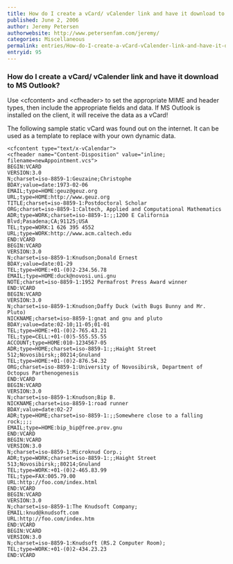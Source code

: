 ```yaml
---
title: How do I create a vCard/ vCalender link and have it download to MS Outlook?
published: June 2, 2006
author: Jeremy Petersen
authorwebsite: http://www.petersenfam.com/jeremy/
categories: Miscellaneous
permalink: entries/How-do-I-create-a-vCard-vCalender-link-and-have-it-download-to-MS-Outlook.html
entryid: 95
---
```


<h3>How do I create a vCard/ vCalender link and have it download to MS Outlook?</h3>

<p>
Use &lt;cfcontent&gt; and &lt;cfheader&gt; to set the appropriate MIME and header types, then include the appropriate fields and data.  If MS Outlook is installed on the client, it will receive the data as a vCard!
</p>

<p>
The following sample static vCard was found out on the internet.  It can be used as a template to replace with your own dynamic data.
</p>

<pre><code class="language-markup">&lt;cfcontent type=&quot;text/x-vCalendar&quot;&gt; 
&lt;cfheader name=&quot;Content-Disposition&quot; value=&quot;inline; filename=newAppointment.vcs&quot;&gt; 
BEGIN:VCARD
VERSION:3.0
N;charset=iso-8859-1:Geuzaine;Christophe
BDAY;value=date:1973-02-06
EMAIL;type=HOME:geuz@geuz.org
URL;type=HOME:http://www.geuz.org
TITLE;charset=iso-8859-1:Postdoctoral Scholar
ORG;charset=iso-8859-1:Caltech, Applied and Computational Mathematics
ADR;type=WORK;charset=iso-8859-1:;;1200 E California Blvd;Pasadena;CA;91125;USA
TEL;type=WORK:1 626 395 4552
URL;type=WORK:http://www.acm.caltech.edu
END:VCARD
BEGIN:VCARD
VERSION:3.0
N;charset=iso-8859-1:Knudson;Donald Ernest
BDAY;value=date:01-29
TEL;type=HOME:+01-(0)2-234.56.78
EMAIL;type=HOME:duck@novosi.uni.gnu
NOTE;charset=iso-8859-1:1952 Permafrost Press Award winner
END:VCARD
BEGIN:VCARD
VERSION:3.0
N;charset=iso-8859-1:Knudson;Daffy Duck (with Bugs Bunny and Mr. Pluto)
NICKNAME;charset=iso-8859-1:gnat and gnu and pluto
BDAY;value=date:02-10;11-05;01-01
TEL;type=HOME:+01-(0)2-765.43.21
TEL;type=CELL:+01-(0)5-555.55.55
ACCOUNT;type=HOME:010-1234567-05
ADR;type=HOME;charset=iso-8859-1:;;Haight Street 512;Novosibirsk;;80214;Gnuland
TEL;type=HOME:+01-(0)2-876.54.32
ORG;charset=iso-8859-1:University of Novosibirsk, Department of Octopus Parthenogenesis
END:VCARD
BEGIN:VCARD
VERSION:3.0
N;charset=iso-8859-1:Knudson;Bip B.
NICKNAME;charset=iso-8859-1:road runner
BDAY;value=date:02-27
ADR;type=HOME;charset=iso-8859-1:;;Somewhere close to a falling rock;;;;
EMAIL;type=HOME:bip_bip@free.prov.gnu
END:VCARD
BEGIN:VCARD
VERSION:3.0
N;charset=iso-8859-1:Microknud Corp.;
ADR;type=WORK;charset=iso-8859-1:;;Haight Street 513;Novosibirsk;;80214;Gnuland
TEL;type=WORK:+01-(0)2-465.83.99
TEL;type=FAX:005.79.00
URL:http://foo.com/index.html
END:VCARD
BEGIN:VCARD
VERSION:3.0
N;charset=iso-8859-1:The Knudsoft Company;
EMAIL:knud@knudsoft.com
URL:http://foo.com/index.htm
END:VCARD
BEGIN:VCARD
VERSION:3.0
N;charset=iso-8859-1:Knudsoft (RS.2 Computer Room);
TEL;type=WORK:+01-(0)2-434.23.23
END:VCARD
</code></pre>



